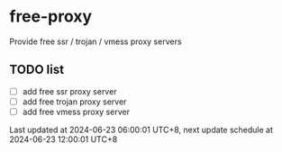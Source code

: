 
# free-proxy
Provide free ssr / trojan / vmess proxy servers


## TODO list
- [ ] add free ssr proxy server
- [ ] add free trojan proxy server
- [ ] add free vmess proxy server

Last updated at 2024-06-23 06:00:01 UTC+8, next update schedule at 2024-06-23 12:00:01 UTC+8

